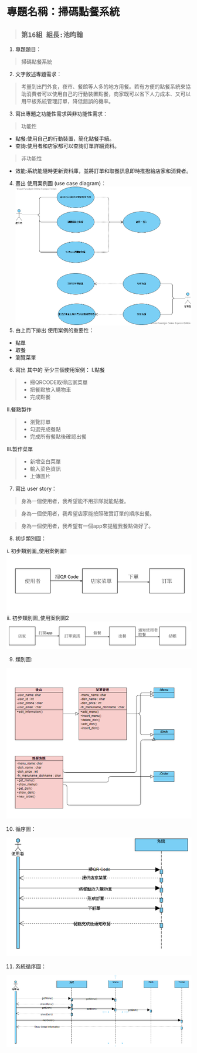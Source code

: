 # 專題名稱：掃碼點餐系統
>## ```第16組 組長:池昀翰 ```
1. 專題題目：
>掃碼點餐系統
2. 文字敘述專題需求：
>考量到出門外食，夜市、餐館等人多的地方用餐。若有方便的點餐系統來協助消費者可以使用自己的行動裝置點餐，商家既可以省下人力成本、又可以用平板系統管理訂單，降低錯誤的機率。
3. 寫出專題之功能性需求與非功能性需求：
>功能性
* 點餐:使用自己的行動裝置，簡化點餐手續。
* 查詢:使用者和店家都可以查詢訂單詳細資料。
>非功能性
* 效能:系統能隨時更新資料庫，並將訂單和取餐訊息即時推撥給店家和消費者。
4. 畫出 使用案例圖 (use case diagram)： 
![image](https://raw.githubusercontent.com/danielchyr/OO_2/master/use%20case%20diagram.png)
5. 由上而下排出 使用案例的重要性：
* 點單
* 取餐
* 瀏覽菜單
6. 寫出 其中的 至少三個使用案例：
I.點餐
>* 掃QRCODE取得店家菜單
>* 把餐點放入購物車
>* 完成點餐

II.餐點製作
>* 瀏覽訂單
>* 勾選完成餐點
>* 完成所有餐點後確認出餐

III.製作菜單
>* 新增空白菜單
>* 輸入菜色資訊
>* 上傳圖片

7. 寫出 user story：
>身為一個使用者，我希望能不用排隊就能點餐。

>身為一個使用者，我希望店家能按照確實訂單的順序出餐。

>身為一個使用者，我希望有一個app來提醒我餐點做好了。

8. 初步類別圖：

i. 初步類別圖_使用案例圖1
![image](https://raw.githubusercontent.com/danielchyr/OO_2/master/class1.png)
ii. 初步類別圖_使用案例圖2
![image](https://raw.githubusercontent.com/danielchyr/OO_2/master/class2.png)

9. 類別圖:

![image](https://raw.githubusercontent.com/danielchyr/OO_2/master/class.png)

10. 循序圖：

![image](https://raw.githubusercontent.com/danielchyr/OO_2/master/Sequence%20Diagram1.png)

11. 系統循序圖：

![image](https://raw.githubusercontent.com/danielchyr/OO_2/master/Image.png)
